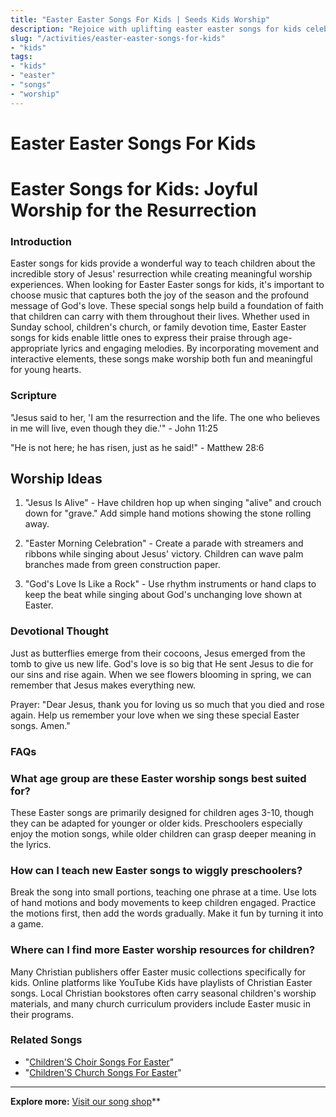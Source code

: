 ```yaml
---
title: "Easter Easter Songs For Kids | Seeds Kids Worship"
description: "Rejoice with uplifting easter easter songs for kids celebrating Jesus' resurrection. Easter worship resources for kids and Sunday school."
slug: "/activities/easter-easter-songs-for-kids"
- "kids"
tags:
- "kids"
- "easter"
- "songs"
- "worship"
---
```


# Easter Easter Songs For Kids

# Easter Songs for Kids: Joyful Worship for the Resurrection

### Introduction
Easter songs for kids provide a wonderful way to teach children about the incredible story of Jesus' resurrection while creating meaningful worship experiences. When looking for Easter Easter songs for kids, it's important to choose music that captures both the joy of the season and the profound message of God's love. These special songs help build a foundation of faith that children can carry with them throughout their lives. Whether used in Sunday school, children's church, or family devotion time, Easter Easter songs for kids enable little ones to express their praise through age-appropriate lyrics and engaging melodies. By incorporating movement and interactive elements, these songs make worship both fun and meaningful for young hearts.

### Scripture
"Jesus said to her, 'I am the resurrection and the life. The one who believes in me will live, even though they die.'" - John 11:25

"He is not here; he has risen, just as he said!" - Matthew 28:6

## Worship Ideas
1. "Jesus Is Alive" - Have children hop up when singing "alive" and crouch down for "grave." Add simple hand motions showing the stone rolling away.

2. "Easter Morning Celebration" - Create a parade with streamers and ribbons while singing about Jesus' victory. Children can wave palm branches made from green construction paper.

3. "God's Love Is Like a Rock" - Use rhythm instruments or hand claps to keep the beat while singing about God's unchanging love shown at Easter.

### Devotional Thought
Just as butterflies emerge from their cocoons, Jesus emerged from the tomb to give us new life. God's love is so big that He sent Jesus to die for our sins and rise again. When we see flowers blooming in spring, we can remember that Jesus makes everything new.

Prayer: "Dear Jesus, thank you for loving us so much that you died and rose again. Help us remember your love when we sing these special Easter songs. Amen."

### FAQs

### What age group are these Easter worship songs best suited for?
These Easter songs are primarily designed for children ages 3-10, though they can be adapted for younger or older kids. Preschoolers especially enjoy the motion songs, while older children can grasp deeper meaning in the lyrics.

### How can I teach new Easter songs to wiggly preschoolers?
Break the song into small portions, teaching one phrase at a time. Use lots of hand motions and body movements to keep children engaged. Practice the motions first, then add the words gradually. Make it fun by turning it into a game.

### Where can I find more Easter worship resources for children?
Many Christian publishers offer Easter music collections specifically for kids. Online platforms like YouTube Kids have playlists of Christian Easter songs. Local Christian bookstores often carry seasonal children's worship materials, and many church curriculum providers include Easter music in their programs.

### Related Songs

- "[Children'S Choir Songs For Easter](/activities/children-s-choir-songs-for-easter/)"
- "[Children'S Church Songs For Easter](/activities/children-s-church-songs-for-easter/)"

---

**Explore more:** [Visit our song shop](https://seedskidsworship.com/shop)**

<!-- Schema Markup -->
<script type="application/ld+json">
{
  "@context": "https://schema.org",
  "@type": "MusicRecording",
  "name": "Easter Easter Songs For Kids",
  "byArtist": {
    "@type": "MusicGroup",
    "name": "Seeds Kids Worship"
  },
  "isFamilyFriendly": true,
  "url": "https://seedskidsworship.com/activities/easter-easter-songs-for-kids/"
}
</script>